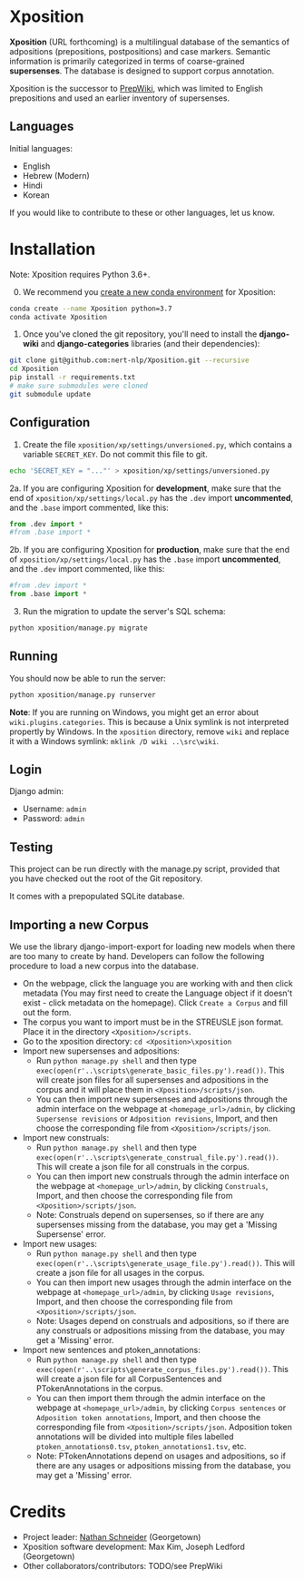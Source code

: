 # Xposition

__Xposition__ (URL forthcoming) is a multilingual database of the semantics of adpositions (prepositions, postpositions) and case markers.
Semantic information is primarily categorized in terms of coarse-grained __supersenses__.
The database is designed to support corpus annotation.

Xposition is the successor to [PrepWiki](http://demo.ark.cs.cmu.edu/PrepWiki/), which was limited to English prepositions
and used an earlier inventory of supersenses.

## Languages

Initial languages:

* English
* Hebrew (Modern)
* Hindi
* Korean

If you would like to contribute to these or other languages, let us know.


# Installation

Note: Xposition requires Python 3.6+. 

0. We recommend you [create a new conda environment](https://docs.conda.io/projects/conda/en/latest/user-guide/tasks/manage-environments.html#creating-an-environment-with-commands) for Xposition:

```sh
conda create --name Xposition python=3.7
conda activate Xposition
```

1. Once you've cloned the git repository, you'll need to install the __django-wiki__ and __django-categories__ libraries (and their dependencies):

```sh
git clone git@github.com:nert-nlp/Xposition.git --recursive
cd Xposition
pip install -r requirements.txt
# make sure submodules were cloned
git submodule update
```

## Configuration

1. Create the file `xposition/xp/settings/unversioned.py`, which
contains a variable `SECRET_KEY`. Do not commit this file to git.

```sh
echo 'SECRET_KEY = "..."' > xposition/xp/settings/unversioned.py
```

2a. If you are configuring Xposition for **development**, make sure that the end
of `xposition/xp/settings/local.py` has the `.dev` import
**uncommented**, and the `.base` import commented, like this:

```py
from .dev import *
#from .base import *
```

2b. If you are configuring Xposition for **production**, make sure that the end
of `xposition/xp/settings/local.py` has the `.base` import
**uncommented**, and the `.dev` import commented, like this:

```py
#from .dev import *
from .base import *
```

3. Run the migration to update the server's SQL schema:

```sh
python xposition/manage.py migrate 
```

## Running
You should now be able to run the server:

```sh
python xposition/manage.py runserver
```

**Note**: If you are running on Windows, you might get an error about `wiki.plugins.categories`. This is because a Unix symlink is not interpreted propertly by Windows. In the `xposition` directory, remove `wiki` and replace it with a Windows symlink: `mklink /D wiki ..\src\wiki`.

## Login

Django admin:

  * Username: `admin`
  * Password: `admin`

## Testing

This project can be run directly with the manage.py script, provided
that you have checked out the root of the Git repository.

It comes with a prepopulated SQLite database.

## Importing a new Corpus

We use the library django-import-export for loading new models when there are too many to create by hand. Developers can follow the following procedure to load a new corpus into the database.

- On the webpage, click the language you are working with and then click metadata (You may first need to create the Language object if it doesn't exist - click metadata on the homepage). Click `Create a Corpus` and fill out the form.
- The corpus you want to import must be in the STREUSLE json format. Place it in the directory `<Xposition>/scripts`.
- Go to the xposition directory: `cd <Xposition>\xposition`
- Import new supersenses and adpositions:
	- Run `python manage.py shell` and then type `exec(open(r'..\scripts\generate_basic_files.py').read())`. This will create json files for all supersenses and adpositions in the corpus and it will place them in `<Xposition>/scripts/json`. 
	- You can then import new supersenses and adpositions through the admin interface on the webpage at `<homepage_url>/admin`, by clicking `Supersense revisions` or `Adposition revisions`, Import, and then choose the corresponding file from `<Xposition>/scripts/json`.
- Import new construals:
	- Run `python manage.py shell` and then type `exec(open(r'..\scripts\generate_construal_file.py').read())`. This will create a json file for all construals in the corpus. 
	- You can then import new construals through the admin interface on the webpage at `<homepage_url>/admin`, by clicking `Construals`, Import, and then choose the corresponding file from `<Xposition>/scripts/json`.
	- Note: Construals depend on supersenses, so if there are any supersenses missing from the database, you may get a 'Missing Supersense' error.
- Import new usages:
	- Run `python manage.py shell` and then type `exec(open(r'..\scripts\generate_usage_file.py').read())`. This will create a json file for all usages in the corpus. 
	- You can then import new usages through the admin interface on the webpage at `<homepage_url>/admin`, by clicking `Usage revisions`, Import, and then choose the corresponding file from `<Xposition>/scripts/json`.
	- Note: Usages depend on construals and adpositions, so if there are any construals or adpositions missing from the database, you may get a 'Missing' error.
- Import new sentences and ptoken_annotations:
	- Run `python manage.py shell` and then type `exec(open(r'..\scripts\generate_corpus_files.py').read())`. This will create a json file for all CorpusSentences and PTokenAnnotations in the corpus. 
	- You can then import them through the admin interface on the webpage at `<homepage_url>/admin`, by clicking `Corpus sentences` or `Adposition token annotations`, Import, and then choose the corresponding file from `<Xposition>/scripts/json`. Adposition token annotations will be divided into multiple files labelled `ptoken_annotations0.tsv`, `ptoken_annotations1.tsv`, etc.  
	- Note: PTokenAnnotations depend on usages and adpositions, so if there are any usages or adpositions missing from the database, you may get a 'Missing' error.


# Credits

* Project leader: [Nathan Schneider](http://nathan.cl) (Georgetown)
* Xposition software development: Max Kim, Joseph Ledford (Georgetown)
* Other collaborators/contributors: TODO/see PrepWiki
